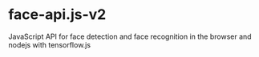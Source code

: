 # face-api.js-v2
JavaScript API for face detection and face recognition in the browser and nodejs with tensorflow.js
